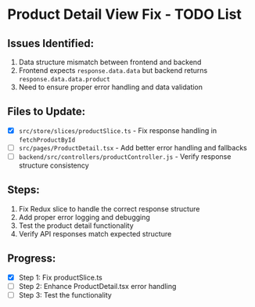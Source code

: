 # Product Detail View Fix - TODO List

## Issues Identified:
1. Data structure mismatch between frontend and backend
2. Frontend expects `response.data.data` but backend returns `response.data.data.product`
3. Need to ensure proper error handling and data validation

## Files to Update:
- [x] `src/store/slices/productSlice.ts` - Fix response handling in `fetchProductById`
- [ ] `src/pages/ProductDetail.tsx` - Add better error handling and fallbacks
- [ ] `backend/src/controllers/productController.js` - Verify response structure consistency

## Steps:
1. Fix Redux slice to handle the correct response structure
2. Add proper error logging and debugging
3. Test the product detail functionality
4. Verify API responses match expected structure

## Progress:
- [x] Step 1: Fix productSlice.ts
- [ ] Step 2: Enhance ProductDetail.tsx error handling
- [ ] Step 3: Test the functionality
